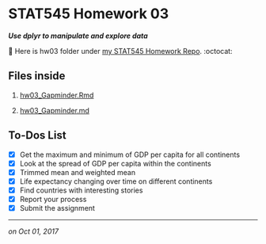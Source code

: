 # STAT545 Homework 03

_**Use dplyr to manipulate and explore data**_

:round_pushpin: Here is hw03 folder under [my STAT545 Homework Repo](https://github.com/xinmiaow/STAT545-hw-Wang-Xinmiao). :octocat:


## Files inside

1. [hw03_Gapminder.Rmd](https://github.com/xinmiaow/STAT545-hw-Wang-Xinmiao/blob/master/hw03/hw03_Gapminder.Rmd)

3. [hw03_Gapminder.md](https://github.com/xinmiaow/STAT545-hw-Wang-Xinmiao/blob/master/hw03/hw03_Gapminder.md)


## To-Dos List

- [X] Get the maximum and minimum of GDP per capita for all continents
- [X] Look at the spread of GDP per capita within the continents
- [X] Trimmed mean and weighted mean
- [X] Life expectancy changing over time on different continents
- [X] Find countries with interesting stories
- [X] Report your process
- [X] Submit the assignment

***
*on Oct 01, 2017*

